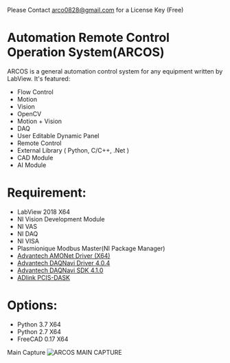 Please Contact arco0828@gmail.com for a License Key (Free)
# Automation Remote Control Operation System(ARCOS)
ARCOS is a general automation control system for any equipment written by LabView. It's featured:
- Flow Control
- Motion
- Vision
- OpenCV
- Motion + Vision
- DAQ
- User Editable Dynamic Panel
- Remote Control
- External Library ( Python, C/C++, .Net )
- CAD Module
- AI Module
# Requirement:  
- LabView 2018 X64  
- NI Vision Development Module  
- NI VAS
- NI DAQ
- NI VISA  
- Plasmionique Modbus Master(NI Package Manager)
- [Advantech AMONet Driver (X64)](https://support.advantech.com/support/DownloadSRDetail_New.aspx?SR_ID=1-1W8JTJ&Doc_Source=Download)
- [Advantech DAQNavi Driver 4.0.4](https://support.advantech.com/support/DownloadSRDetail_New.aspx?SR_ID=1-FC2XDX&Doc_Source=Download)
- [Advantech DAQNavi SDK 4.1.0](https://support.advantech.com/support/DownloadSRDetail_New.aspx?SR_ID=1-13L33UP&Doc_Source=Download)
- [ADlink PCIS-DASK](https://www.adlinktech.com/Products/Data_Acquisition/Software_and_Drivers/PCIS-DASK)
# Options: 
- Python 3.7 X64  
- Python 2.7 X64  
- FreeCAD 0.17 X64

Main Capture
![ARCOS MAIN CAPTURE](https://github.com/arco0828/ARCOS/blob/master/Picture/arcos-main.png)
